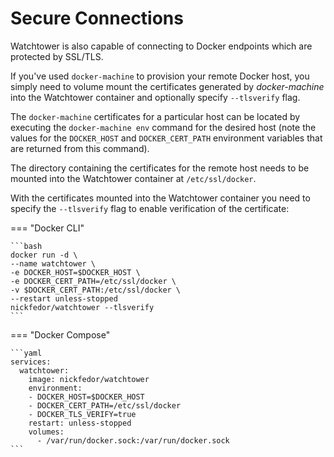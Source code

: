 # Secure Connections

Watchtower is also capable of connecting to Docker endpoints which are protected by SSL/TLS.

If you've used `docker-machine` to provision your remote Docker host, you simply need to volume mount the certificates generated by _docker-machine_ into the Watchtower container and optionally specify `--tlsverify` flag.

The `docker-machine` certificates for a particular host can be located by executing the `docker-machine env` command for the desired host (note the values for the `DOCKER_HOST` and `DOCKER_CERT_PATH` environment variables that are returned from this command).

The directory containing the certificates for the remote host needs to be mounted into the Watchtower container at `/etc/ssl/docker`.

With the certificates mounted into the Watchtower container you need to specify the `--tlsverify` flag to enable verification of the certificate:

=== "Docker CLI"

    ```bash
    docker run -d \
    --name watchtower \
    -e DOCKER_HOST=$DOCKER_HOST \
    -e DOCKER_CERT_PATH=/etc/ssl/docker \
    -v $DOCKER_CERT_PATH:/etc/ssl/docker \
    --restart unless-stopped
    nickfedor/watchtower --tlsverify
    ```

=== "Docker Compose"

    ```yaml
    services:
      watchtower:
        image: nickfedor/watchtower
        environment:
        - DOCKER_HOST=$DOCKER_HOST
        - DOCKER_CERT_PATH=/etc/ssl/docker
        - DOCKER_TLS_VERIFY=true
        restart: unless-stopped
        volumes:
          - /var/run/docker.sock:/var/run/docker.sock
    ```

